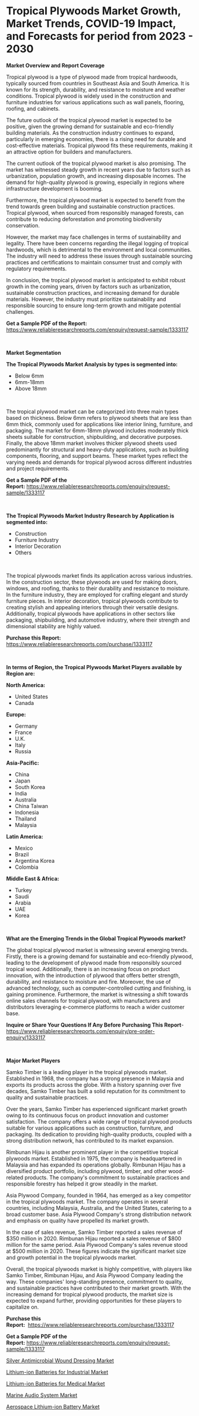 <p><h1>Tropical Plywoods Market Growth, Market Trends, COVID-19 Impact, and Forecasts for period from 2023 - 2030</h1></p><p><strong>Market Overview and Report Coverage</strong></p>
<p><p>Tropical plywood is a type of plywood made from tropical hardwoods, typically sourced from countries in Southeast Asia and South America. It is known for its strength, durability, and resistance to moisture and weather conditions. Tropical plywood is widely used in the construction and furniture industries for various applications such as wall panels, flooring, roofing, and cabinets.</p><p>The future outlook of the tropical plywood market is expected to be positive, given the growing demand for sustainable and eco-friendly building materials. As the construction industry continues to expand, particularly in emerging economies, there is a rising need for durable and cost-effective materials. Tropical plywood fits these requirements, making it an attractive option for builders and manufacturers.</p><p>The current outlook of the tropical plywood market is also promising. The market has witnessed steady growth in recent years due to factors such as urbanization, population growth, and increasing disposable incomes. The demand for high-quality plywood is growing, especially in regions where infrastructure development is booming.</p><p>Furthermore, the tropical plywood market is expected to benefit from the trend towards green building and sustainable construction practices. Tropical plywood, when sourced from responsibly managed forests, can contribute to reducing deforestation and promoting biodiversity conservation.</p><p>However, the market may face challenges in terms of sustainability and legality. There have been concerns regarding the illegal logging of tropical hardwoods, which is detrimental to the environment and local communities. The industry will need to address these issues through sustainable sourcing practices and certifications to maintain consumer trust and comply with regulatory requirements.</p><p>In conclusion, the tropical plywood market is anticipated to exhibit robust growth in the coming years, driven by factors such as urbanization, sustainable construction practices, and increasing demand for durable materials. However, the industry must prioritize sustainability and responsible sourcing to ensure long-term growth and mitigate potential challenges.</p></p>
<p><strong>Get a Sample PDF of the Report:</strong> <a href="https://www.reliableresearchreports.com/enquiry/request-sample/1333117">https://www.reliableresearchreports.com/enquiry/request-sample/1333117</a></p>
<p>&nbsp;</p>
<p><strong>Market Segmentation</strong></p>
<p><strong>The Tropical Plywoods Market Analysis by types is segmented into:</strong></p>
<p><ul><li>Below 6mm</li><li>6mm-18mm</li><li>Above 18mm</li></ul></p>
<p>&nbsp;</p>
<p><p>The tropical plywood market can be categorized into three main types based on thickness. Below 6mm refers to plywood sheets that are less than 6mm thick, commonly used for applications like interior lining, furniture, and packaging. The market for 6mm-18mm plywood includes moderately thick sheets suitable for construction, shipbuilding, and decorative purposes. Finally, the above 18mm market involves thicker plywood sheets used predominantly for structural and heavy-duty applications, such as building components, flooring, and support beams. These market types reflect the varying needs and demands for tropical plywood across different industries and project requirements.</p></p>
<p><strong>Get a Sample PDF of the Report:</strong>&nbsp;<a href="https://www.reliableresearchreports.com/enquiry/request-sample/1333117">https://www.reliableresearchreports.com/enquiry/request-sample/1333117</a></p>
<p>&nbsp;</p>
<p><strong>The Tropical Plywoods Market Industry Research by Application is segmented into:</strong></p>
<p><ul><li>Construction</li><li>Furniture Industry</li><li>Interior Decoration</li><li>Others</li></ul></p>
<p>&nbsp;</p>
<p><p>The tropical plywoods market finds its application across various industries. In the construction sector, these plywoods are used for making doors, windows, and roofing, thanks to their durability and resistance to moisture. In the furniture industry, they are employed for crafting elegant and sturdy furniture pieces. In interior decoration, tropical plywoods contribute to creating stylish and appealing interiors through their versatile designs. Additionally, tropical plywoods have applications in other sectors like packaging, shipbuilding, and automotive industry, where their strength and dimensional stability are highly valued.</p></p>
<p><strong>Purchase this Report:</strong>&nbsp; <a href="https://www.reliableresearchreports.com/purchase/1333117">https://www.reliableresearchreports.com/purchase/1333117</a></p>
<p>&nbsp;</p>
<p><strong>In terms of Region, the Tropical Plywoods Market Players available by Region are:</strong></p>
<p>
    <p> <strong> North America: </strong>
        <ul>
            <li>United States</li>
            <li>Canada</li>
        </ul>
        </p> 
    <p> <strong> Europe: </strong>
        <ul>
            <li>Germany</li>
            <li>France</li>
            <li>U.K.</li>
            <li>Italy</li>
            <li>Russia</li>
        </ul>
        </p> 
    <p> <strong> Asia-Pacific: </strong>
        <ul>
            <li>China</li>
            <li>Japan</li>
            <li>South Korea</li>
            <li>India</li>
            <li>Australia</li>
            <li>China Taiwan</li>
            <li>Indonesia</li>
            <li>Thailand</li>
            <li>Malaysia</li>
        </ul>
        </p> 
    <p> <strong> Latin America: </strong>
        <ul>
            <li>Mexico</li>
            <li>Brazil</li>
            <li>Argentina Korea</li>
            <li>Colombia</li>
        </ul>
        </p> 
    <p> <strong> Middle East & Africa: </strong>
        <ul>
            <li>Turkey</li>
            <li>Saudi</li>
            <li>Arabia</li>
            <li>UAE</li>
            <li>Korea</li>
        </ul>
    </p>
    </p>
<p>&nbsp;</p>
<p><strong>What are the Emerging Trends in the Global Tropical Plywoods market?</strong></p>
<p><p>The global tropical plywood market is witnessing several emerging trends. Firstly, there is a growing demand for sustainable and eco-friendly plywood, leading to the development of plywood made from responsibly sourced tropical wood. Additionally, there is an increasing focus on product innovation, with the introduction of plywood that offers better strength, durability, and resistance to moisture and fire. Moreover, the use of advanced technology, such as computer-controlled cutting and finishing, is gaining prominence. Furthermore, the market is witnessing a shift towards online sales channels for tropical plywood, with manufacturers and distributors leveraging e-commerce platforms to reach a wider customer base.</p></p>
<p><strong>Inquire or Share Your Questions If Any Before Purchasing This Report</strong>- <a href="https://www.reliableresearchreports.com/enquiry/pre-order-enquiry/1333117">https://www.reliableresearchreports.com/enquiry/pre-order-enquiry/1333117</a></p>
<p>&nbsp;</p>
<p><strong>Major Market Players</strong></p>
<p><p>Samko Timber is a leading player in the tropical plywoods market. Established in 1968, the company has a strong presence in Malaysia and exports its products across the globe. With a history spanning over five decades, Samko Timber has built a solid reputation for its commitment to quality and sustainable practices.</p><p>Over the years, Samko Timber has experienced significant market growth owing to its continuous focus on product innovation and customer satisfaction. The company offers a wide range of tropical plywood products suitable for various applications such as construction, furniture, and packaging. Its dedication to providing high-quality products, coupled with a strong distribution network, has contributed to its market expansion.</p><p>Rimbunan Hijau is another prominent player in the competitive tropical plywoods market. Established in 1975, the company is headquartered in Malaysia and has expanded its operations globally. Rimbunan Hijau has a diversified product portfolio, including plywood, timber, and other wood-related products. The company's commitment to sustainable practices and responsible forestry has helped it grow steadily in the market.</p><p>Asia Plywood Company, founded in 1964, has emerged as a key competitor in the tropical plywoods market. The company operates in several countries, including Malaysia, Australia, and the United States, catering to a broad customer base. Asia Plywood Company's strong distribution network and emphasis on quality have propelled its market growth.</p><p>In the case of sales revenue, Samko Timber reported a sales revenue of $350 million in 2020. Rimbunan Hijau reported a sales revenue of $800 million for the same period. Asia Plywood Company's sales revenue stood at $500 million in 2020. These figures indicate the significant market size and growth potential in the tropical plywoods market.</p><p>Overall, the tropical plywoods market is highly competitive, with players like Samko Timber, Rimbunan Hijau, and Asia Plywood Company leading the way. These companies' long-standing presence, commitment to quality, and sustainable practices have contributed to their market growth. With the increasing demand for tropical plywood products, the market size is expected to expand further, providing opportunities for these players to capitalize on.</p></p>
<p><strong>Purchase this Report:</strong>&nbsp;&nbsp;<a href="https://www.reliableresearchreports.com/purchase/1333117">https://www.reliableresearchreports.com/purchase/1333117</a></p>
<p></p>
<p><strong>Get a Sample PDF of the Report:</strong>&nbsp;<a href="https://www.reliableresearchreports.com/enquiry/request-sample/1333117">https://www.reliableresearchreports.com/enquiry/request-sample/1333117</a></p>
<p><p><a href="https://medium.com/@williammann19/silver-antimicrobial-wound-dressing-market-exploring-market-share-market-trends-and-future-ce9742051522">Silver Antimicrobial Wound Dressing Market</a></p><p><a href="https://www.linkedin.com/pulse/lithium-ion-batteries-industrial-market-size-2023-2030/">Lithium-ion Batteries for Industrial Market</a></p><p><a href="https://www.linkedin.com/pulse/lithium-ion-batteries-medical-market-size-2023-2030/">Lithium-ion Batteries for Medical Market</a></p><p><a href="https://medium.com/@tonikuhic/marine-audio-system-market-size-growth-forecast-2023-2030-529200e837f8">Marine Audio System Market</a></p><p><a href="https://www.linkedin.com/pulse/aerospace-lithium-ion-battery-market-size-2023-2030-global/">Aerospace Lithium-ion Battery Market</a></p></p>